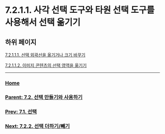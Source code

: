 # 7.2.1.1. 사각 선택 도구와 타원 선택 도구를 사용해서 선택 옮기기

## 하위 페이지

[7.2.1.1.1. 선택 외곽선을 옮기거나 크기 바꾸기](./07-02-01-moving-or-resizing-a-selectionx-01-moving_selections_using_the_rectangle_and_ellipse_select_toolsx-01-moving_and_resizing_the_selection_outline.md)

[7.2.1.1.2. 이미지 콘텐츠의 선택 영역을 옮기기](./07-02-01-moving-or-resizing-a-selectionx-01-moving_selections_using_the_rectangle_and_ellipse_select_toolsx-02-moving_the_selection_with_the_image_contents.md)

***

### [Home](./00-home.md)
### [Parent: 7.2. 선택 만들기와 사용하기](./07-02-00-creating-and-using-selections.md)
### [Prev: 7.1. 선택](./07-01-the-selection.md)
### [Next: 7.2.2. 선택 더하기/빼기](./07-02-02-adding-or-subtracting-selections.md)
